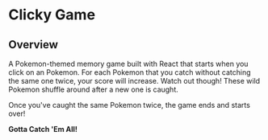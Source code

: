 # Clicky Game

## Overview

A Pokemon-themed memory game built with React that starts when you click on an Pokemon. For each Pokemon that you catch without catching the same one twice, your score will increase. Watch out though! These wild Pokemon shuffle around after a new one is caught. 

Once you've caught the same Pokemon twice, the game ends and starts over! 



**Gotta Catch 'Em All!**
